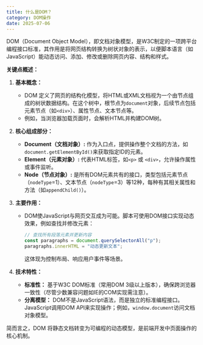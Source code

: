 ```yaml
---
title: 什么是DOM？
category: DOM操作
date: 2025-07-06
---
```

DOM（Document Object Model），即文档对象模型，是W3C制定的一项跨平台编程接口标准，其作用是将网页结构转换为树状对象的表示，以便脚本语言（如JavaScript）能动态访问、添加、修改或删除网页内容、结构和样式。

**关键点概述：**
1. **基本概念：** 
   - DOM 定义了网页的结构化模型，将HTML或XML文档视为一个由节点组成的树状数据结构。在这个树中，根节点为`document`对象，后续节点包括元素节点（如`<div>`）、属性节点、文本节点等。
   - 例如，当浏览器加载页面时，会解析HTML并构建DOM树。

2. **核心组成部分：**
   - **Document（文档对象）:** 作为入口点，提供操作整个文档的方法，如`document.getElementById()`来获取指定ID的元素。
   - **Element（元素对象）:** 代表HTML标签，如`<p>` 或 `<div>`，允许操作属性或事件监听。
   - **Node（节点对象）:** 是所有DOM元素共有的接口，类型包括元素节点（`nodeType`=1）、文本节点（`nodeType`=3）等12种，每种有其相关属性和方法（如`appendChild()`）。

3. **主要作用：** 
   - DOM使JavaScript与网页交互成为可能。脚本可使用DOM接口实现动态效果，例如查找并修改元素：
     ```javascript
     // 查找所有段落元素并更新内容
     const paragraphs = document.querySelectorAll("p");
     paragraphs.innerHTML = "动态更新文本";
     ```
     这体现为控制布局、响应用户事件等场景。

4. **技术特性：** 
   - **标准性：** 基于W3C DOM标准（常用DOM 3级以上版本），确保跨浏览器一致性（尽管少数兼容问题如IE的COM实现需注意）。
   - **分离模型：** DOM不是JavaScript语法，而是独立的标准编程接口。JavaScript调用DOM API来实现操作；例如，`window.document`访问文档对象模型。

简而言之，DOM 将静态文档转变为可编程的动态模型，是前端开发中页面操作的核心机制。
